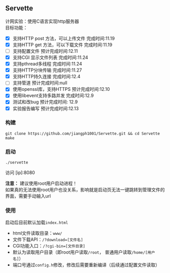 ## Servette
计网实验：使用C语言实现http服务器  
目标功能：
- [x] 支持HTTP post 方法，可以上传文件 完成时间:11.19
- [x] 支持HTTP get  方法，可以下载文件 完成时间:11.19
- [ ] 支持配置文件 预计完成时间:12.11
- [x] 支持CGI 显示文件列表 完成时间:11.24
- [x] 支持pthread多线程 完成时间:11.24
- [x] 支持HTTP分块传输 完成时间:11.27
- [x] 支持HTTP持久连接 完成时间:12.4
- [ ] 支持管道 预计完成时间:null
- [x] 使用openssl库，支持HTTPS 预计完成时间:12.10
- [x] 使用libevent支持多路并发 完成时间:12.9
- [x] 测试和改bug 预计完成时间: 12.9
- [x] 实验报告编写  预计完成时间:12.13

### 构建
```
git clone https://github.com/jiangph1001/Servette.git && cd Servette
make
```

### 启动
```
./servette
```
访问
[ip]:8080

**注意：**
建议使用root用户启动进程！  
如果真的无法使用root用户也没关系，影响就是启动页无法一键跳转到管理文件的界面，需要手动输入url

### 使用

启动后目前默认加载`index.html`  

- html文件读取目录：`www/`
- 文件下载API：`/?download=[文件名] ` 
- CGI功能入口：`/?cgi-bin=[文件目录]`  
- 默认为读取用户目录（即root用户读取`/root`， 普通用户读取`/home/[用户名]`）
- 端口号通过`config.h`修改，修改后需要重新编译（后续通过配置文件读取）




